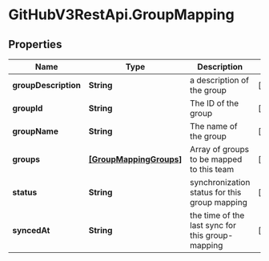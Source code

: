 # GitHubV3RestApi.GroupMapping

## Properties

Name | Type | Description | Notes
------------ | ------------- | ------------- | -------------
**groupDescription** | **String** | a description of the group | [optional] 
**groupId** | **String** | The ID of the group | [optional] 
**groupName** | **String** | The name of the group | [optional] 
**groups** | [**[GroupMappingGroups]**](GroupMappingGroups.md) | Array of groups to be mapped to this team | [optional] 
**status** | **String** | synchronization status for this group mapping | [optional] 
**syncedAt** | **String** | the time of the last sync for this group-mapping | [optional] 


